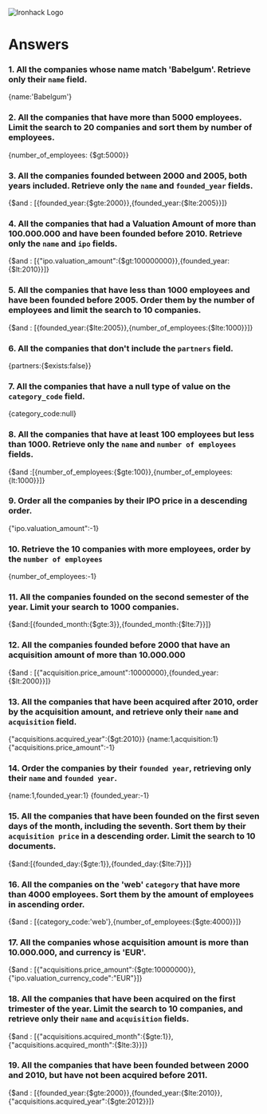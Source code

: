 ![Ironhack Logo](https://i.imgur.com/1QgrNNw.png)

# Answers

### 1. All the companies whose name match 'Babelgum'. Retrieve only their `name` field.

<!-- Your Code Goes Here -->

{name:'Babelgum'}

### 2. All the companies that have more than 5000 employees. Limit the search to 20 companies and sort them by **number of employees**.

<!-- Your Code Goes Here -->

{number_of_employees: {\$gt:5000}}

### 3. All the companies founded between 2000 and 2005, both years included. Retrieve only the `name` and `founded_year` fields.

<!-- Your Code Goes Here -->

{$and : [{founded_year:{$gte:2000}},{founded_year:{\$lte:2005}}]}

### 4. All the companies that had a Valuation Amount of more than 100.000.000 and have been founded before 2010. Retrieve only the `name` and `ipo` fields.

<!-- Your Code Goes Here -->

{$and : [{"ipo.valuation_amount":{$gt:100000000}},{founded_year:{\$lt:2010}}]}

### 5. All the companies that have less than 1000 employees and have been founded before 2005. Order them by the number of employees and limit the search to 10 companies.

<!-- Your Code Goes Here -->

{$and : [{founded_year:{$lte:2005}},{number_of_employees:{\$lte:1000}}]}

### 6. All the companies that don't include the `partners` field.

<!-- Your Code Goes Here -->

{partners:{\$exists:false}}

### 7. All the companies that have a null type of value on the `category_code` field.

<!-- Your Code Goes Here -->

{category_code:null}

### 8. All the companies that have at least 100 employees but less than 1000. Retrieve only the `name` and `number of employees` fields.

<!-- Your Code Goes Here -->

{$and :[{number_of_employees:{$gte:100}},{number_of_employees:{lt:1000}}]}

### 9. Order all the companies by their IPO price in a descending order.

<!-- Your Code Goes Here -->

{"ipo.valuation_amount":-1}

### 10. Retrieve the 10 companies with more employees, order by the `number of employees`

<!-- Your Code Goes Here -->

{number_of_employees:-1}

### 11. All the companies founded on the second semester of the year. Limit your search to 1000 companies.

<!-- Your Code Goes Here -->

{$and:[{founded_month:{$gte:3}},{founded_month:{\$lte:7}}]}

<!-- ### 12. All the companies that have been 'deadpooled' after the third year. -->

<!-- Your Code Goes Here -->

### 12. All the companies founded before 2000 that have an acquisition amount of more than 10.000.000

<!-- Your Code Goes Here -->

{$and : [{"acquisition.price_amount":10000000},{founded_year:{$lt:2000}}]}

### 13. All the companies that have been acquired after 2010, order by the acquisition amount, and retrieve only their `name` and `acquisition` field.

<!-- Your Code Goes Here -->

{"acquisitions.acquired_year":{\$gt:2010}}
{name:1,acquisition:1}
{"acquisitions.price_amount":-1}

### 14. Order the companies by their `founded year`, retrieving only their `name` and `founded year`.

<!-- Your Code Goes Here -->

{name:1,founded_year:1}
{founded_year:-1}

### 15. All the companies that have been founded on the first seven days of the month, including the seventh. Sort them by their `acquisition price` in a descending order. Limit the search to 10 documents.

<!-- Your Code Goes Here -->

{$and:[{founded_day:{$gte:1}},{founded_day:{\$lte:7}}]}

### 16. All the companies on the 'web' `category` that have more than 4000 employees. Sort them by the amount of employees in ascending order.

<!-- Your Code Goes Here -->

{$and : [{category_code:'web'},{number_of_employees:{$gte:4000}}]}

### 17. All the companies whose acquisition amount is more than 10.000.000, and currency is 'EUR'.

<!-- Your Code Goes Here -->

{$and : [{"acquisitions.price_amount":{$gte:10000000}},{"ipo.valuation_currency_code":"EUR"}]}

### 18. All the companies that have been acquired on the first trimester of the year. Limit the search to 10 companies, and retrieve only their `name` and `acquisition` fields.

<!-- Your Code Goes Here -->

{$and : [{"acquisitions.acquired_month":{$gte:1}},{"acquisitions.acquired_month":{\$lte:3}}]}

### 19. All the companies that have been founded between 2000 and 2010, but have not been acquired before 2011.

<!-- Your Code Goes Here -->

{$and : [{founded_year:{$gte:2000}},{founded_year:{$lte:2010}},{"acquisitions.acquired_year":{$gte:2012}}]}
